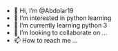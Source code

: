- 👋 Hi, I’m @Abdolar19
- 👀 I’m interested in python learning 
- 🌱 I’m currently learning python 3
- 💞️ I’m looking to collaborate on ...
- 📫 How to reach me ...

<!---
Abdolar19/Abdolar19 is a ✨ special ✨ repository because its `README.md` (this file) appears on your GitHub profile.
You can click the Preview link to take a look at your changes.
--->
